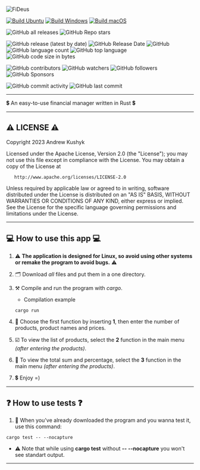![FiDeus](https://github.com/git-user-cpp/fideus/assets/61907955/c38f001d-381f-4268-966e-a16f72d0555e)


[![Build Ubuntu](https://github.com/git-user-cpp/finance_manager/actions/workflows/CI_Ubuntu.yml/badge.svg?branch=main)](https://github.com/git-user-cpp/finance_manager/actions/workflows/CI_Ubuntu.yml)
[![Build Windows](https://github.com/git-user-cpp/finance_manager/actions/workflows/CI_Windows.yml/badge.svg?branch=main)](https://github.com/git-user-cpp/finance_manager/actions/workflows/CI_Windows.yml)
[![Build macOS](https://github.com/git-user-cpp/finance_manager/actions/workflows/CI_macOS.yml/badge.svg?branch=main)](https://github.com/git-user-cpp/finance_manager/actions/workflows/CI_macOS.yml)

![GitHub all releases](https://img.shields.io/github/downloads/git-user-cpp/finance_manager/total?color=00FF00&label=Downloads&logo=GitHub&logoColor=00FF00&style=plastic)
![GitHub Repo stars](https://img.shields.io/github/stars/git-user-cpp/finance_manager?color=FFFF00&label=Stars&logo=GitHub&logoColor=FFFF00&style=plastic)

![GitHub release (latest by date)](https://img.shields.io/github/v/release/git-user-cpp/finance_manager?color=ff0000&label=Release&logo=GitHub&logoColor=ff0000&style=plastic)
![GitHub Release Date](https://img.shields.io/github/release-date/git-user-cpp/finance_manager?color=ff4500&label=Release%20date&logo=GitHub&logoColor=ff4500&style=plastic)
![GitHub](https://img.shields.io/github/license/git-user-cpp/finance_manager?color=FFD700&label=License&logo=GitHub&logoColor=FFD700&style=plastic)
![GitHub language count](https://img.shields.io/github/languages/count/git-user-cpp/finance_manager?color=7FFFD4&label=Languages&logo=GitHub&logoColor=7FFFD4&style=plastic)
![GitHub top language](https://img.shields.io/github/languages/top/git-user-cpp/finance_manager?color=red&label=Rust&logo=GitHub&logoColor=red&style=plastic)
![GitHub code size in bytes](https://img.shields.io/github/languages/code-size/git-user-cpp/finance_manager?color=00BFFF&label=Code%20size&logo=GitHub&logoColor=00BFFF&style=plastic)

![GitHub contributors](https://img.shields.io/github/contributors-anon/git-user-cpp/finance_manager?color=ff0000&label=Contributors&logo=GitHub&logoColor=ff0000&style=plastic)
![GitHub watchers](https://img.shields.io/github/watchers/git-user-cpp/finance_manager?color=DC143C&label=Watchers&logo=GitHub&logoColor=DC143C&style=plastic)
![GitHub followers](https://img.shields.io/github/followers/git-user-cpp?color=7FFF00&label=Followers&logo=GitHub&logoColor=7FFF00&style=plastic)
![GitHub Sponsors](https://img.shields.io/github/sponsors/git-user-cpp?color=00FFFF&label=Sponsors&logo=GitHub&logoColor=00FFFF&style=plastic)

![GitHub commit activity](https://img.shields.io/github/commit-activity/y/git-user-cpp/finance_manager?color=98FB98&label=Commit%20activity&logo=GitHub&logoColor=98FB98&style=plastic)
![GitHub last commit](https://img.shields.io/github/last-commit/git-user-cpp/finance_manager?color=98FB98&label=Last%20commit&logo=GitHub&logoColor=98FB98&style=plastic)

---

:heavy_dollar_sign: An easy-to-use financial manager written in Rust :heavy_dollar_sign:

---

## ⚠️ LICENSE ⚠️

Copyright 2023 Andrew Kushyk

Licensed under the Apache License, Version 2.0 (the "License");
you may not use this file except in compliance with the License.
You may obtain a copy of the License at

       http://www.apache.org/licenses/LICENSE-2.0

Unless required by applicable law or agreed to in writing, software
distributed under the License is distributed on an "AS IS" BASIS,
WITHOUT WARRANTIES OR CONDITIONS OF ANY KIND, either express or implied.
See the License for the specific language governing permissions and
limitations under the License.

---

## 💻 How to use this app 💻

1) ⚠️ **The application is designed for Linux, so avoid using other systems or remake the program to avoid bugs.** ⚠️

2) 🗂️ Download *all* files and put them in a one directory.

3) ⚒️ Compile and run the program with *cargo*.
    - Сompilation example
    ```
    cargo run
    ```
4) 👷 Choose the first function by inserting **1**, then enter the number of products, product names and prices.
5) :ballot_box_with_check: To view the list of products, select the **2** function in the main menu *(after entering the
   products)*.
6) 🌠 To view the total sum and percentage, select the **3** function in the main menu *(after entering the products)*.
7) :heavy_dollar_sign: Enjoy =)

---

## :question: How to use tests :question:

1) :small_red_triangle: When you've already downloaded the program and you wanna test it, use this command:

```
cargo test -- --nocapture
```

- ⚠️ Note that while using **cargo test** without **-- --nocapture** you won't see standart output.

---
